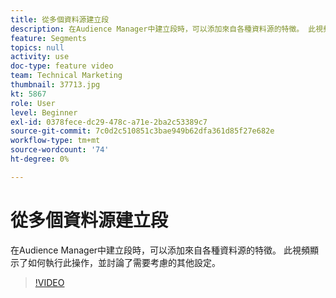 ```yaml
---
title: 從多個資料源建立段
description: 在Audience Manager中建立段時，可以添加來自各種資料源的特徵。 此視頻顯示了如何執行此操作，並討論了需要考慮的其他設定。
feature: Segments
topics: null
activity: use
doc-type: feature video
team: Technical Marketing
thumbnail: 37713.jpg
kt: 5867
role: User
level: Beginner
exl-id: 0378fece-dc29-478c-a71e-2ba2c53389c7
source-git-commit: 7c0d2c510851c3bae949b62dfa361d85f27e682e
workflow-type: tm+mt
source-wordcount: '74'
ht-degree: 0%

---
```


# 從多個資料源建立段

在Audience Manager中建立段時，可以添加來自各種資料源的特徵。 此視頻顯示了如何執行此操作，並討論了需要考慮的其他設定。

>[!VIDEO](https://video.tv.adobe.com/v/37713/?quality=12&learn=on)
